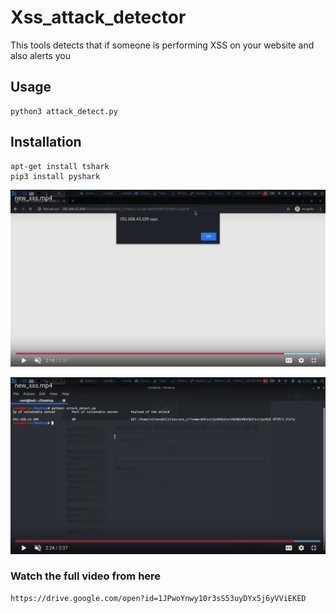 # Xss_attack_detector
This tools detects that if someone is performing XSS on your website and also alerts you

## Usage 
```
python3 attack_detect.py

```
## Installation
 ```
 apt-get install tshark
 pip3 install pyshark
 ```
![Performing XSS](https://github.com/ashu1665/Xss_attack_detector/blob/master/Screenshot%20from%202020-04-23%2001-36-07.png)

![Detecting XSS](https://github.com/ashu1665/Xss_attack_detector/blob/master/Screenshot%20from%202020-04-23%2001-38-16.png)

### Watch the full video from here 
```
https://drive.google.com/open?id=1JPwoYnwy10r3sS53uyDYx5j6yVViEKED

```
